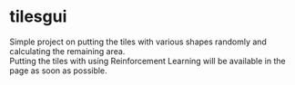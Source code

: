 # tilesgui
Simple project on putting the tiles with various shapes randomly and calculating the remaining area.  
Putting the tiles with using Reinforcement Learning will be available in the page as soon as possible.
